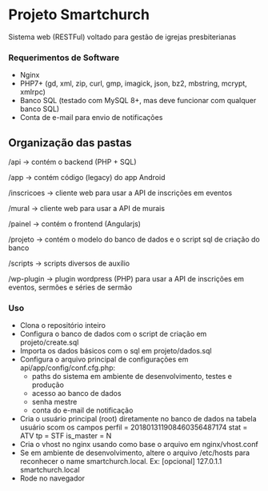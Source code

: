 # Projeto Smartchurch

Sistema web (RESTFul) voltado para gestão de igrejas presbiterianas

### Requerimentos de Software

* Nginx
* PHP7+ (gd, xml, zip, curl, gmp, imagick, json, bz2, mbstring, mcrypt, xmlrpc)
* Banco SQL (testado com MySQL 8+, mas deve funcionar com qualquer banco SQL)
* Conta de e-mail para envio de notificações

## Organização das pastas

/api -> contém o backend (PHP + SQL)

/app -> contém código (legacy) do app Android

/inscricoes -> cliente web para usar a API de inscrições em eventos

/mural -> cliente web para usar a API de murais

/painel -> contém o frontend (Angularjs)

/projeto -> contém o modelo do banco de dados e o script sql de criação do banco

/scripts -> scripts diversos de auxílio

/wp-plugin -> plugin wordpress (PHP) para usar a API de inscrições em eventos, sermões e séries de sermão

### Uso

* Clona o repositório inteiro
* Configura o banco de dados com o script de criação em projeto/create.sql
* Importa os dados básicos com o sql em projeto/dados.sql
* Configura o arquivo principal de configurações em api/app/config/conf.cfg.php:
    - paths do sistema em ambiente de desenvolvimento, testes e produção
    - acesso ao banco de dados
    - senha mestre
    - conta do e-mail de notificação
* Cria o usuário principal (root) diretamente no banco de dados na tabela usuário scom os campos
    perfil = 201801311908460356487174
    stat = ATV
    tp = STF
    is_master = N
* Cria o vhost no nginx usando como base o arquivo em nginx/vhost.conf
* Se em ambiente de desenvolvimento, altere o arquivo /etc/hosts para reconhecer o name smartchurch.local. Ex: [opcional]
    127.0.1.1	smartchurch.local
* Rode no navegador